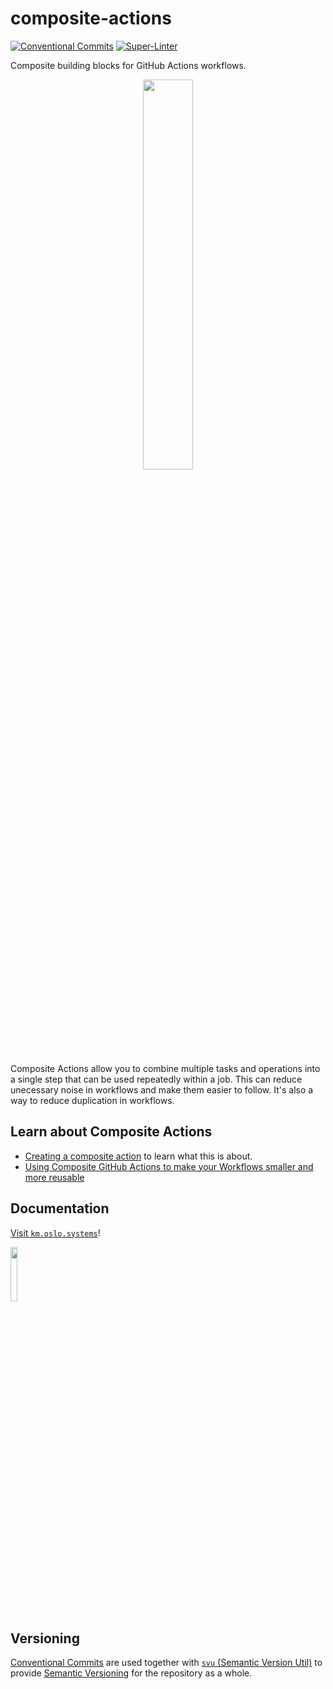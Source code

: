 # composite-actions

[![Conventional Commits](https://img.shields.io/badge/Conventional%20Commits-1.0.0-%23FE5196?logo=conventionalcommits&logoColor=white)](https://conventionalcommits.org)
[![Super-Linter](https://github.com/oslokommune/composite-actions/actions/workflows/superlinter.yml/badge.svg)](https://github.com/oslokommune/composite-actions/actions/workflows/superlinter.yml)

Composite building blocks for GitHub Actions workflows.

<p align="center">
  <img align="middle" src="https://github.com/oslokommune/composite-actions/assets/1691190/cc37a83a-4a3a-4948-b259-3f6df67116fd" width=40%>
</p>

Composite Actions allow you to combine multiple tasks and operations into a single step that can be used repeatedly within a job. This can reduce unecessary noise in workflows and make them easier to follow. It's also a way to reduce duplication in workflows.

## Learn about Composite Actions

- [Creating a composite action](https://docs.github.com/en/actions/creating-actions/creating-a-composite-action) to learn what this is about.
- [Using Composite GitHub Actions to make your Workflows smaller and more reusable](https://wallis.dev/blog/composite-github-actions)

## Documentation

[Visit `km.oslo.systems`](https://km.oslo.systems/ci-cd.html)!

<a href="https://km.oslo.systems"><img src="https://user-images.githubusercontent.com/1691190/203021338-e37930c3-cb34-446d-add0-646f93b97924.svg" width=15% height=15%></a>

## Versioning

[Conventional Commits](https://www.conventionalcommits.org) are used together with [`svu` (Semantic Version Util)](https://github.com/caarlos0/svu) to provide [Semantic Versioning](https://semver.org/) for the repository as a whole.
